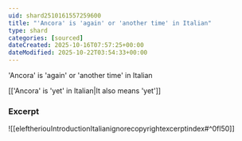 ```yaml
---
uid: shard2510161557259600
title: "'Ancora' is 'again' or 'another time' in Italian"
type: shard
categories: [sourced]
dateCreated: 2025-10-16T07:57:25+00:00
dateModified: 2025-10-22T03:54:33+00:00
---
```

'Ancora' is 'again' or 'another time' in Italian

[['Ancora' is 'yet' in Italian|It also means 'yet']]
### Excerpt
![[eleftheriouIntroductionItalianignorecopyrightexcerptindex#^0fl50]]